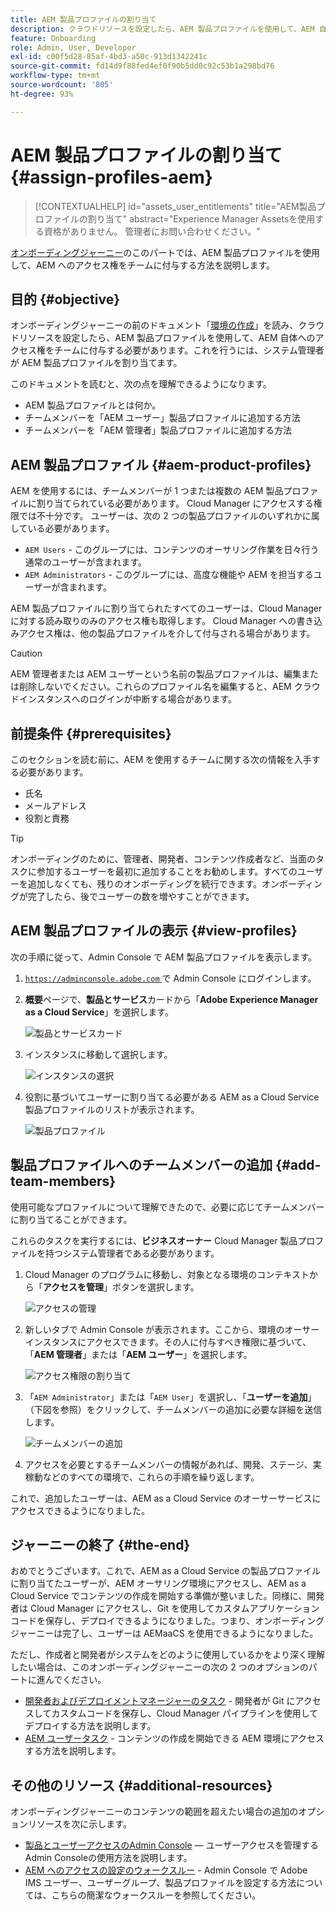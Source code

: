 ```yaml
---
title: AEM 製品プロファイルの割り当て
description: クラウドリソースを設定したら、AEM 製品プロファイルを使用して、AEM 自体へのアクセス権をチームに付与する必要があります。
feature: Onboarding
role: Admin, User, Developer
exl-id: c00f5d28-85af-4bd3-a50c-913d1342241c
source-git-commit: fd14d9f88fed4ef0f90b5dd0c92c53b1a298bd76
workflow-type: tm+mt
source-wordcount: '805'
ht-degree: 93%

---
```


# AEM 製品プロファイルの割り当て {#assign-profiles-aem}

>[!CONTEXTUALHELP]
>id="assets_user_entitlements"
>title="AEM製品プロファイルの割り当て"
>abstract="Experience Manager Assetsを使用する資格がありません。 管理者にお問い合わせください。"

[オンボーディングジャーニー](overview.md)のこのパートでは、AEM 製品プロファイルを使用して、AEM へのアクセス権をチームに付与する方法を説明します。

## 目的 {#objective}

オンボーディングジャーニーの前のドキュメント「[環境の作成](create-environments.md)」を読み、クラウドリソースを設定したら、AEM 製品プロファイルを使用して、AEM 自体へのアクセス権をチームに付与する必要があります。これを行うには、システム管理者が AEM 製品プロファイルを割り当てます。

このドキュメントを読むと、次の点を理解できるようになります。

* AEM 製品プロファイルとは何か。
* チームメンバーを「AEM ユーザー」製品プロファイルに追加する方法
* チームメンバーを「AEM 管理者」製品プロファイルに追加する方法

## AEM 製品プロファイル {#aem-product-profiles}

AEM を使用するには、チームメンバーが 1 つまたは複数の AEM 製品プロファイルに割り当てられている必要があります。 Cloud Manager にアクセスする権限では不十分です。 ユーザーは、次の 2 つの製品プロファイルのいずれかに属している必要があります。

* `AEM Users` - このグループには、コンテンツのオーサリング作業を日々行う通常のユーザーが含まれます。
* `AEM Administrators` - このグループには、高度な機能や AEM を担当するユーザーが含まれます。

AEM 製品プロファイルに割り当てられたすべてのユーザーは、Cloud Manager に対する読み取りのみのアクセス権も取得します。 Cloud Manager への書き込みアクセス権は、他の製品プロファイルを介して付与される場合があります。

>[!CAUTION]
>
>AEM 管理者または AEM ユーザーという名前の製品プロファイルは、編集または削除しないでください。これらのプロファイル名を編集すると、AEM クラウドインスタンスへのログインが中断する場合があります。

## 前提条件 {#prerequisites}

このセクションを読む前に、AEM を使用するチームに関する次の情報を入手する必要があります。

* 氏名
* メールアドレス
* 役割と責務

>[!TIP]
>
>オンボーディングのために、管理者、開発者、コンテンツ作成者など、当面のタスクに参加するユーザーを最初に追加することをお勧めします。すべてのユーザーを追加しなくても、残りのオンボーディングを続行できます。オンボーディングが完了したら、後でユーザーの数を増やすことができます。

## AEM 製品プロファイルの表示 {#view-profiles}

次の手順に従って、Admin Console で AEM 製品プロファイルを表示します。

1. [`https://adminconsole.adobe.com` ](https://adminconsole.adobe.com) で Admin Console にログインします。

1. **概要**&#x200B;ページで、**製品とサービス**&#x200B;カードから「**Adobe Experience Manager as a Cloud Service**」を選択します。

   ![製品とサービスカード](/help/journey-onboarding/assets/assign-team1.png)

1. インスタンスに移動して選択します。

   ![インスタンスの選択](/help/journey-onboarding/assets/cloud-profiles-1.png)

1. 役割に基づいてユーザーに割り当てる必要がある AEM as a Cloud Service 製品プロファイルのリストが表示されます。

   ![製品プロファイル](/help/journey-onboarding/assets/cloud-profiles-2.png)

## 製品プロファイルへのチームメンバーの追加 {#add-team-members}

使用可能なプロファイルについて理解できたので、必要に応じてチームメンバーに割り当てることができます。

これらのタスクを実行するには、**ビジネスオーナー** Cloud Manager 製品プロファイルを持つシステム管理者である必要があります。

1. Cloud Manager のプログラムに移動し、対象となる環境のコンテキストから「**アクセスを管理**」ボタンを選択します。

   ![アクセスの管理](/help/journey-onboarding/assets/add-team1.png)

1. 新しいタブで Admin Console が表示されます。ここから、環境のオーサーインスタンスにアクセスできます。その人に付与すべき権限に基づいて、「**AEM 管理者**」または「**AEM ユーザー**」を選択します。

   ![アクセス権限の割り当て](/help/journey-onboarding/assets/add-team2.png)

1. 「`AEM Administrator`」または「`AEM User`」を選択し、「**ユーザーを追加**」（下図を参照）をクリックして、チームメンバーの追加に必要な詳細を送信します。

   ![チームメンバーの追加](/help/journey-onboarding/assets/add-team3.png)

1. アクセスを必要とするチームメンバーの情報があれば、開発、ステージ、実稼動などのすべての環境で、これらの手順を繰り返します。

これで、追加したユーザーは、AEM as a Cloud Service のオーサーサービスにアクセスできるようになりました。

## ジャーニーの終了 {#the-end}

おめでとうございます。これで、AEM as a Cloud Service の製品プロファイルに割り当てたユーザーが、AEM オーサリング環境にアクセスし、AEM as a Cloud Service でコンテンツの作成を開始する準備が整いました。同様に、開発者は Cloud Manager にアクセスし、Git を使用してカスタムアプリケーションコードを保存し、デプロイできるようになりました。つまり、オンボーディングジャーニーは完了し、ユーザーは AEMaaCS を使用できるようになりました。

ただし、作成者と開発者がシステムをどのように使用しているかをより深く理解したい場合は、このオンボーディングジャーニーの次の 2 つのオプションのパートに進んでください。

* [開発者およびデプロイメントマネージャーのタスク](developers.md) - 開発者が Git にアクセスしてカスタムコードを保存し、Cloud Manager パイプラインを使用してデプロイする方法を説明します。
* [AEM ユーザータスク](aem-users.md) - コンテンツの作成を開始できる AEM 環境にアクセスする方法を説明します。

## その他のリソース {#additional-resources}

オンボーディングジャーニーのコンテンツの範囲を超えたい場合の追加のオプションリソースを次に示します。

* [製品とユーザーアクセスのAdmin Console](/help/security/ims-support.md#managing-products-and-user-access-in-admin-console)  — ユーザーアクセスを管理するAdmin Consoleの使用方法を説明します。
* [AEM へのアクセスの設定のウォークスルー](https://experienceleague.adobe.com/docs/experience-manager-learn/cloud-service/accessing/walk-through.html?lang=ja) - Admin Console で Adobe IMS ユーザー、ユーザーグループ、製品プロファイルを設定する方法については、こちらの簡潔なウォークスルーを参照してください。

